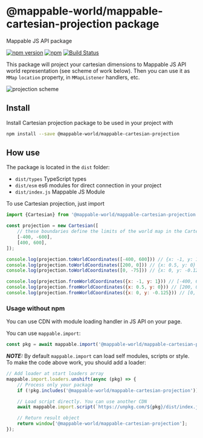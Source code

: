 # @mappable-world/mappable-cartesian-projection package

Mappable JS API package

[![npm version](https://badge.fury.io/js/@mappable-world%2Fmappable-cartesian-projection.svg)](https://badge.fury.io/js/@mappable-world%2Fmappable-cartesian-projection)
[![npm](https://img.shields.io/npm/dm/@mappable-world/mappable-cartesian-projection.svg)](https://www.npmjs.com/package/@mappable-world/mappable-cartesian-projection)
[![Build Status](https://github.com/mappable-world/mappable-cartesian-projection/workflows/Run%20tests/badge.svg)](https://github.com/mappable-world/mappable-cartesian-projection/actions/workflows/tests.yml)

This package will project your cartesian dimensions to Mappable JS API world representation (see scheme of work below). Then you can use it as `MMap` `location` property, in `MMapListener` handlers, etc.

![projection scheme](https://github.com/mappable-world/mappable-tiles-generator/blob/main/projection_scheme.png?raw=true)

## Install

Install Cartesian projection package to be used in your project with

```bash
npm install --save @mappable-world/mappable-cartesian-projection
```

## How use

The package is located in the `dist` folder:

- `dist/types` TypeScript types
- `dist/esm` es6 modules for direct connection in your project
- `dist/index.js` Mappable JS Module

To use Cartesian projection, just import

```js
import {Cartesian} from '@mappable-world/mappable-cartesian-projection';

const projection = new Cartesian([
    // these boundaries define the limits of the world map in the Cartesian coordinate system.
    [-400, -600],
    [400, 600],
]);

console.log(projection.toWorldCoordinates([-400, 600])) // {x: -1, y: 1}
console.log(projection.toWorldCoordinates([200, 0])) // {x: 0.5, y: 0}
console.log(projection.toWorldCoordinates([0, -75])) // {x: 0, y: -0.125}

console.log(projection.fromWorldCoordinates({x: -1, y: 1})) // [-400, 600]
console.log(projection.fromWorldCoordinates({x: 0.5, y: 0})) // [200, 0]
console.log(projection.fromWorldCoordinates({x: 0, y: -0.125})) // [0, -75]
```

### Usage without npm

You can use CDN with module loading handler in JS API on your page.

You can use `mappable.import`:

```js
const pkg = await mappable.import('@mappable-world/mappable-cartesian-projection');
```

**_NOTE:_**
By default `mappable.import` can load self modules, scripts or style.
To make the code above work, you should add a loader:

```js
// Add loader at start loaders array
mappable.import.loaders.unshift(async (pkg) => {
    // Process only your package
    if (!pkg.includes('@mappable-world/mappable-cartesian-projection')) return;

    // Load script directly. You can use another CDN
    await mappable.import.script(`https://unpkg.com/${pkg}/dist/index.js`);

    // Return result object
    return window['@mappable-world/mappable-cartesian-projection'];
});
```
